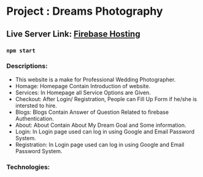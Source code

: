 # Project : Dreams Photography 

## Live Server Link: [Firebase Hosting](http://localhost:3000)


### `npm start`

### Descriptions:

* This website is a make for Professional Wedding Photographer. 
* Homage: Homepage Contain Introduction of website.
* Services: In Homepage all Service Options are Given.
* Checkout: After Login/ Registration, People can Fill Up Form if he/she is intersted to hire.
* Blogs: Blogs Contain Answer of Question Related to firebase Authentication.
* About: About Contain About My Dream Goal and Some information.
* Login: In Login page used can log in using Google and Email Password System.
* Registration: In Login page used can log in using Google and Email Password System.



### Technologies:
